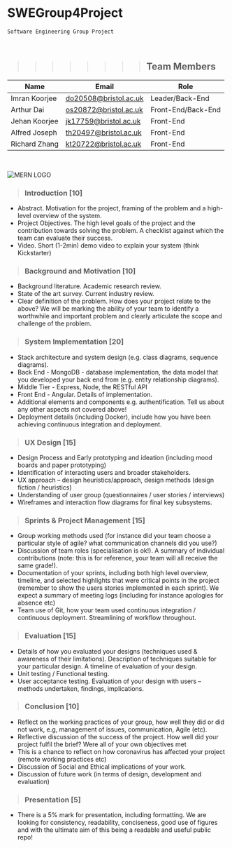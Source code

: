 # **SWEGroup4Project**

```
Software Engineering Group Project
```

&nbsp;

 >>>>>>>>## **Team Members**

| Name | Email | Role |
| ---- | ----- | ---- |
| Imran Koorjee | do20508@bristol.ac.uk | Leader/Back-End    |
| Arthur Dai    | os20872@bristol.ac.uk | Front-End/Back-End |
| Jehan Koorjee | jk17759@bristol.ac.uk | Front-End          |
| Alfred Joseph | th20497@bristol.ac.uk | Front-End          |
| Richard Zhang | kt20722@bristol.ac.uk | Front-End          |

&nbsp;

![MERN LOGO](https://miro.medium.com/max/900/0*UqGyYmWCRQnjLzSk.jpg)

>### **Introduction [10]**

* Abstract. Motivation for the project, framing of the problem and a high-level overview of the system.
* Project Objectives. The high level goals of the project and the contribution towards solving the problem. A checklist against which the team can evaluate their success.
* Video. Short (1-2min) demo video to explain your system (think Kickstarter)

>### **Background and Motivation [10]**

* Background literature. Academic research review.
* State of the art survey. Current industry review.
* Clear definition of the problem. How does your project relate to the above? We will be marking the ability of your team to identify a worthwhile and important problem and clearly articulate the scope and challenge of the problem.

>### **System Implementation [20]**

* Stack architecture and system design (e.g. class diagrams, sequence
diagrams).
* Back End - MongoDB - database implementation, the data model that you
developed your back end from (e.g. entity relationship diagrams).
* Middle Tier - Express, Node, the RESTful API
* Front End - Angular. Details of implementation.
* Additional elements and components e.g. authentification. Tell us about any other aspects not covered above!
* Deployment details (including Docker), include how you have been achieving continuous integration and deployment.

>### **UX Design [15]**

* Design Process and Early prototyping and ideation (including mood boards and paper prototyping)
* Identification of interacting users and broader stakeholders.
* UX approach – design heuristics/approach, design methods (design fiction /
heuristics)
* Understanding of user group (questionnaires / user stories / interviews)
* Wireframes and interaction flow diagrams for final key subsystems.

>### **Sprints & Project Management [15]**

* Group working methods used (for instance did your team choose a particular style of agile? what communication channels did you use?)
* Discussion of team roles (specialisation is ok!). A summary of individual contributions (note: this is for reference, your team will all receive the same grade!).
* Documentation of your sprints, including both high level overview, timeline, and selected highlights that were critical points in the project (remember to show the users stories implemented in each sprint). We expect a summary of meeting logs (including for instance apologies for absence etc)
* Team use of Git, how your team used continuous integration / continuous deployment. Streamlining of workflow throughout.

>### **Evaluation [15]**

* Details of how you evaluated your designs (techniques used & awareness of their limitations). Description of techniques suitable for your particular design. A timeline of evaluation of your design.
* Unit testing / Functional testing.
* User acceptance testing. Evaluation of your design with users – methods
undertaken, findings, implications.

>### **Conclusion [10]**

* Reflect on the working practices of your group, how well they did or did not work, e.g, management of issues, communication, Agile (etc).
* Reflective discussion of the success of the project. How well did your project fulfil the brief? Were all of your own objectives met
* This is a chance to reflect on how coronavirus has affected your project (remote working practices etc)
* Discussion of Social and Ethical implications of your work.
* Discussion of future work (in terms of design, development and evaluation)

>### **Presentation [5]**

* There is a 5% mark for presentation, including formatting. We are looking for consistency, readability, conciseness, good use of figures and with the ultimate aim of this being a readable and useful public repo!





